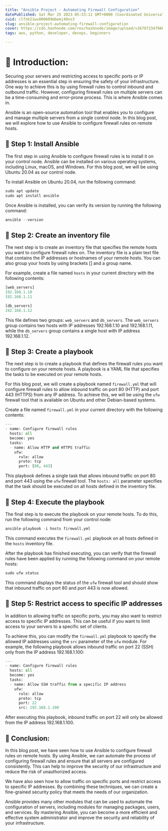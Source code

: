 ```yaml
---
title: "Ansible Project - Automating Firewall Configuration"
datePublished: Sat Mar 25 2023 05:53:11 GMT+0000 (Coordinated Universal Time)
cuid: clfnk21wv000609mbemj49xs3
slug: ansible-project-automating-firewall-configuration
cover: https://cdn.hashnode.com/res/hashnode/image/upload/v1679723479663/9a7dccf4-4fd1-49c0-a2de-400e39688e07.jpeg
tags: aws, python, developer, devops, beginners

---
```


# **📍 Introduction:**

Securing your servers and restricting access to specific ports or IP addresses is an essential step in ensuring the safety of your infrastructure. One way to achieve this is by using firewall rules to control inbound and outbound traffic. However, configuring firewall rules on multiple servers can be a time-consuming and error-prone process. This is where Ansible comes in.

Ansible is an open-source automation tool that enables you to configure and manage multiple servers from a single control node. In this blog post, we will explore how to use Ansible to configure firewall rules on remote hosts.

## **🔹 Step 1: Install Ansible**

The first step in using Ansible to configure firewall rules is to install it on your control node. Ansible can be installed on various operating systems, including Linux, macOS, and Windows. For this blog post, we will be using Ubuntu 20.04 as our control node.

To install Ansible on Ubuntu 20.04, run the following command:

```python
sudo apt update
sudo apt install ansible
```

Once Ansible is installed, you can verify its version by running the following command:

```python
ansible --version
```

## **🔹 Step 2: Create an inventory file**

The next step is to create an inventory file that specifies the remote hosts you want to configure firewall rules on. The inventory file is a plain text file that contains the IP addresses or hostnames of your remote hosts. You can also group your hosts by using brackets \[\] and a group name.

For example, create a file named `hosts` in your current directory with the following contents:

```python
[web_servers]
192.168.1.10
192.168.1.11

[db_servers]
192.168.1.12
```

This file defines two groups: `web_servers` and `db_servers`. The `web_servers` group contains two hosts with IP addresses 192.168.1.10 and 192.168.1.11, while the `db_servers` group contains a single host with IP address 192.168.1.12.

## **🔹 Step 3: Create a playbook**

The next step is to create a playbook that defines the firewall rules you want to configure on your remote hosts. A playbook is a YAML file that specifies the tasks to be executed on your remote hosts.

For this blog post, we will create a playbook named `firewall.yml` that will configure firewall rules to allow inbound traffic on port 80 (HTTP) and port 443 (HTTPS) from any IP address. To achieve this, we will be using the `ufw` firewall tool that is available on Ubuntu and other Debian-based systems.

Create a file named `firewall.yml` in your current directory with the following contents:

```python
---
- name: Configure firewall rules
  hosts: all
  become: yes
  tasks:
  - name: Allow HTTP and HTTPS traffic
    ufw:
      rule: allow
      proto: tcp
      port: [80, 443]
```

This playbook defines a single task that allows inbound traffic on port 80 and port 443 using the `ufw` firewall tool. The `hosts: all` parameter specifies that the task should be executed on all hosts defined in the inventory file.

## **🔹 Step 4: Execute the playbook**

The final step is to execute the playbook on your remote hosts. To do this, run the following command from your control node:

```python
ansible-playbook -i hosts firewall.yml
```

This command executes the `firewall.yml` playbook on all hosts defined in the `hosts` inventory file.

After the playbook has finished executing, you can verify that the firewall rules have been applied by running the following command on your remote hosts:

```python
sudo ufw status
```

This command displays the status of the `ufw` firewall tool and should show that inbound traffic on port 80 and port 443 is now allowed.

## **🔹 Step 5: Restrict access to specific IP addresses**

In addition to allowing traffic on specific ports, you may also want to restrict access to specific IP addresses. This can be useful if you want to limit access to your servers to a specific set of clients.

To achieve this, you can modify the `firewall.yml` playbook to specify the allowed IP addresses using the `src` parameter of the `ufw` module. For example, the following playbook allows inbound traffic on port 22 (SSH) only from the IP address 192.168.1.100:

```python
---
- name: Configure firewall rules
  hosts: all
  become: yes
  tasks:
  - name: Allow SSH traffic from a specific IP address
    ufw:
      rule: allow
      proto: tcp
      port: 22
      src: 192.168.1.100
```

After executing this playbook, inbound traffic on port 22 will only be allowed from the IP address 192.168.1.100.

## **📍 Conclusion:**

In this blog post, we have seen how to use Ansible to configure firewall rules on remote hosts. By using Ansible, we can automate the process of configuring firewall rules and ensure that all servers are configured consistently. This can help to improve the security of our infrastructure and reduce the risk of unauthorized access.

We have also seen how to allow traffic on specific ports and restrict access to specific IP addresses. By combining these techniques, we can create a fine-grained security policy that meets the needs of our organization.

Ansible provides many other modules that can be used to automate the configuration of servers, including modules for managing packages, users, and services. By mastering Ansible, you can become a more efficient and effective system administrator and improve the security and reliability of your infrastructure.